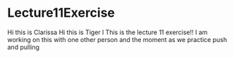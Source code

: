 # Lecture11Exercise


Hi this is Clarissa
Hi this is Tiger
l
This is the lecture 11 exercise!!
I am working on this with one other person and the moment as we practice push and pulling

